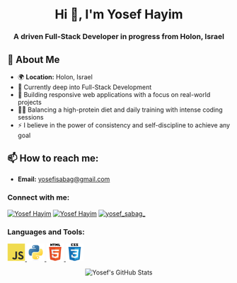 <h1 align="center">Hi 👋, I'm Yosef Hayim</h1>
<h3 align="center">A driven Full-Stack Developer in progress from Holon, Israel</h3>

## 🚀 About Me

- 🌍 **Location:** Holon, Israel
- 🌱 Currently deep into Full-Stack Development
- 🧠 Building responsive web applications with a focus on real-world projects
- 🏋️‍♂️ Balancing a high-protein diet and daily training with intense coding sessions
- ⚡ I believe in the power of consistency and self-discipline to achieve any goal

## 📫 How to reach me:

- **Email:** yosefisabag@gmail.com

<h3 align="left">Connect with me:</h3>
<p align="left">
  <a href="https://www.linkedin.com/in/yosef-sabag-113841239/" target="blank">
    <img
      align="center"
      src="https://raw.githubusercontent.com/rahuldkjain/github-profile-readme-generator/master/src/images/icons/Social/linked-in-alt.svg"
      alt="Yosef Hayim"
      height="30"
      width="40"
  /></a>
  <a href="https://www.facebook.com/profile.php?id=100003733756768" target="blank">
    <img
      align="center"
      src="https://raw.githubusercontent.com/rahuldkjain/github-profile-readme-generator/master/src/images/icons/Social/facebook.svg"
      alt="Yosef Hayim"
      height="30"
      width="40"
  /></a>
  <a href="https://www.instagram.com/yosef_sabag_/" target="blank">
    <img
      align="center"
      src="https://raw.githubusercontent.com/rahuldkjain/github-profile-readme-generator/master/src/images/icons/Social/instagram.svg"
      alt="yosef_sabag_"
      height="30"
      width="40"
  /></a>
</p>

<h3 align="left">Languages and Tools:</h3>
<p align="left">
  <a href="https://developer.mozilla.org/en-US/docs/Web/JavaScript" target="_blank" rel="noreferrer">
    <img
      src="https://raw.githubusercontent.com/devicons/devicon/master/icons/javascript/javascript-original.svg"
      alt="javascript"
      width="40"
      height="40"
    />
  </a>
  <a href="https://www.python.org/" target="_blank" rel="noreferrer">
    <img
      src="https://raw.githubusercontent.com/devicons/devicon/master/icons/python/python-original.svg"
      alt="python"
      width="40"
      height="40"
    />
  </a>
  <a href="https://www.w3.org/html/" target="_blank" rel="noreferrer">
    <img
      src="https://raw.githubusercontent.com/devicons/devicon/master/icons/html5/html5-original-wordmark.svg"
      alt="html5"
      width="40"
      height="40"
    />
  </a>
  <a href="https://www.w3schools.com/css/" target="_blank" rel="noreferrer">
    <img
      src="https://raw.githubusercontent.com/devicons/devicon/master/icons/css3/css3-original-wordmark.svg"
      alt="css3"
      width="40"
      height="40"
    />
  </a>
</p>

<p align="center">
  <img
    src="https://github-readme-stats.vercel.app/api?username=yosefhayim&show_icons=true&theme=radical"
    alt="Yosef's GitHub Stats"
  />
</p>
